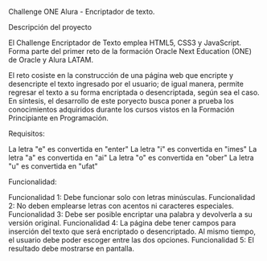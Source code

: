 Challenge ONE Alura - Encriptador de texto.

Descripción del proyecto

El Challenge Encriptador de Texto emplea HTML5, CSS3 y JavaScript. Forma parte del primer reto de la formación Oracle Next Education (ONE) de Oracle y Alura LATAM.

El reto cosiste en la construcción de una página web que encripte y desencripte el texto ingresado por el usuario; de igual manera, permite regresar el texto a su forma encriptada o desencriptada, según sea el caso. En síntesis, el desarrollo de este poryecto busca poner a prueba los conocimientos adquiridos durante los cursos vistos en la Formación Principiante en Programación.

Requisitos:

La letra "e" es convertida en "enter"
La letra "i" es convertida en "imes"
La letra "a" es convertida en "ai"
La letra "o" es convertida en "ober"
La letra "u" es convertida en "ufat"

Funcionalidad:

Funcionalidad 1: Debe funcionar solo con letras minúsculas.
Funcionalidad 2: No deben emplearse letras con acentos ni caracteres especiales.
Funcionalidad 3: Debe ser posible encriptar una palabra y devolverla a su versión original.
Funcionalidad 4: La página debe tener campos para inserción del texto que será encriptado o desencriptado. Al mismo tiempo, el usuario debe poder escoger entre las dos opciones.
Funcionalidad 5: El resultado debe mostrarse en pantalla.
